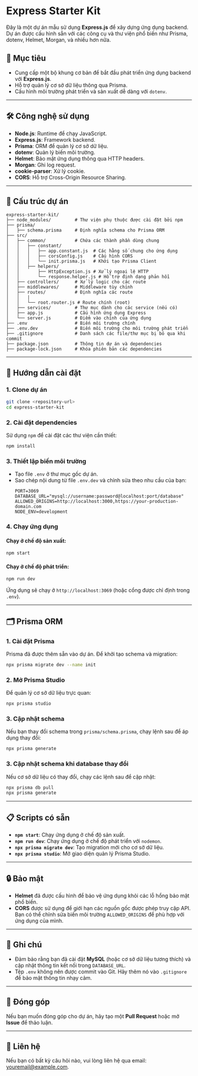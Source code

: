 # Express Starter Kit

Đây là một dự án mẫu sử dụng **Express.js** để xây dựng ứng dụng backend. Dự án được cấu hình sẵn với các công cụ và thư viện phổ biến như Prisma, dotenv, Helmet, Morgan, và nhiều hơn nữa.

## 🚀 Mục tiêu

- Cung cấp một bộ khung cơ bản để bắt đầu phát triển ứng dụng backend với **Express.js**.
- Hỗ trợ quản lý cơ sở dữ liệu thông qua Prisma.
- Cấu hình môi trường phát triển và sản xuất dễ dàng với `dotenv`.

---

## 🛠️ Công nghệ sử dụng

- **Node.js**: Runtime để chạy JavaScript.
- **Express.js**: Framework backend.
- **Prisma**: ORM để quản lý cơ sở dữ liệu.
- **dotenv**: Quản lý biến môi trường.
- **Helmet**: Bảo mật ứng dụng thông qua HTTP headers.
- **Morgan**: Ghi log request.
- **cookie-parser**: Xử lý cookie.
- **CORS**: Hỗ trợ Cross-Origin Resource Sharing.

---

## 📂 Cấu trúc dự án

```
express-starter-kit/
├── node_modules/         # Thư viện phụ thuộc được cài đặt bởi npm
├── prisma/
│   ├── schema.prisma     # Định nghĩa schema cho Prisma ORM
├── src/
│   ├── common/           # Chứa các thành phần dùng chung
│   │   ├── constant/
│   │   │   ├── app.constant.js  # Các hằng số chung cho ứng dụng
│   │   │   ├── corsConfig.js    # Cấu hình CORS
│   │   │   └── init.prisma.js   # Khởi tạo Prisma Client
│   │   ├── helpers/
│   │       ├── HttpException.js # Xử lý ngoại lệ HTTP
│   │       └── response.helper.js # Hỗ trợ định dạng phản hồi
│   ├── controllers/      # Xử lý logic cho các route
│   ├── middlewares/      # Middleware tùy chỉnh
│   ├── routes/           # Định nghĩa các route
│   │   |
│   │   └── root.router.js # Route chính (root)
│   ├── services/         # Thư mục dành cho các service (nếu có)
│   ├── app.js            # Cấu hình ứng dụng Express
│   └── server.js         # Điểm vào chính của ứng dụng
├── .env                  # Biến môi trường chính
├── .env.dev              # Biến môi trường cho môi trường phát triển
├── .gitignore            # Danh sách các file/thư mục bị bỏ qua khi commit
├── package.json          # Thông tin dự án và dependencies
├── package-lock.json     # Khóa phiên bản các dependencies

```

---

## 🔧 Hướng dẫn cài đặt

### 1. Clone dự án

```bash
git clone <repository-url>
cd express-starter-kit
```

### 2. Cài đặt dependencies

Sử dụng `npm` để cài đặt các thư viện cần thiết:

```bash
npm install
```

### 3. Thiết lập biến môi trường

- Tạo file `.env` ở thư mục gốc dự án.
- Sao chép nội dung từ file `.env.dev` và chỉnh sửa theo nhu cầu của bạn:
  ```env
  PORT=3069
  DATABASE_URL="mysql://username:password@localhost:port/database"
  ALLOWED_ORIGINS=http://localhost:3000,https://your-production-domain.com
  NODE_ENV=development
  ```

### 4. Chạy ứng dụng

#### Chạy ở chế độ sản xuất:

```bash
npm start
```

#### Chạy ở chế độ phát triển:

```bash
npm run dev
```

Ứng dụng sẽ chạy ở `http://localhost:3069` (hoặc cổng được chỉ định trong `.env`).

---

## 🗂️ Prisma ORM

### 1. Cài đặt Prisma

Prisma đã được thêm sẵn vào dự án. Để khởi tạo schema và migration:

```bash
npx prisma migrate dev --name init
```

### 2. Mở Prisma Studio

Để quản lý cơ sở dữ liệu trực quan:

```bash
npx prisma studio
```

### 3. Cập nhật schema

Nếu bạn thay đổi schema trong `prisma/schema.prisma`, chạy lệnh sau để áp dụng thay đổi:

```bash
npx prisma generate
```

### 3. Cập nhật schema khi database thay đổi

Nếu cơ sở dữ liệu có thay đổi, chạy các lệnh sau để cập nhật:

```bash
npx prisma db pull
npx prisma generate
```

---

## 📋 Scripts có sẵn

- **`npm start`**: Chạy ứng dụng ở chế độ sản xuất.
- **`npm run dev`**: Chạy ứng dụng ở chế độ phát triển với `nodemon`.
- **`npx prisma migrate dev`**: Tạo migration mới cho cơ sở dữ liệu.
- **`npx prisma studio`**: Mở giao diện quản lý Prisma Studio.

---

## 🔒 Bảo mật

- **Helmet** đã được cấu hình để bảo vệ ứng dụng khỏi các lỗ hổng bảo mật phổ biến.
- **CORS** được sử dụng để giới hạn các nguồn gốc được phép truy cập API. Bạn có thể chỉnh sửa biến môi trường `ALLOWED_ORIGINS` để phù hợp với ứng dụng của mình.

---

## 📜 Ghi chú

- Đảm bảo rằng bạn đã cài đặt **MySQL** (hoặc cơ sở dữ liệu tương thích) và cập nhật thông tin kết nối trong `DATABASE_URL`.
- Tệp `.env` không nên được commit vào Git. Hãy thêm nó vào `.gitignore` để bảo mật thông tin nhạy cảm.

---

## 🤝 Đóng góp

Nếu bạn muốn đóng góp cho dự án, hãy tạo một **Pull Request** hoặc mở **Issue** để thảo luận.

---

## 📧 Liên hệ

Nếu bạn có bất kỳ câu hỏi nào, vui lòng liên hệ qua email: [youremail@example.com](mailto:youremail@example.com).
